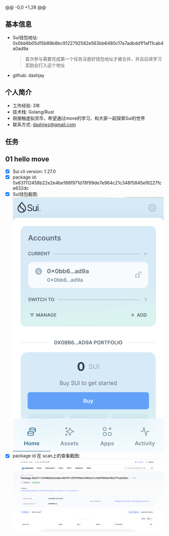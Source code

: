 @@ -0,0 +1,28 @@
## 基本信息

- Sui钱包地址: 0x0bb6b05d15b88b8bc9122792582e563bb6480c17a7adbdd1f1af11cab4a0ad9a 

  > 首次参与需要完成第一个任务注册好钱包地址才被合并，并且后续学习奖励会打入这个地址
- github: dashjay

## 个人简介

- 工作经验: 3年
- 技术栈: Golang/Rust
- 刚接触虚拟货币，希望通过move的学习，和大家一起探索Sui的世界
- 联系方式: dashjwz@gmail.com

## 任务

## 01 hello move

- [x] Sui cli version:  1.27.0
- [x] package id: 0x631112458b22e2e4be186f971d78f99de7e964c21c348f5845ef8227fce632dc 
- [x] Sui钱包截图: ![Sui钱包截图](./images/img_2.png)
- [x] package id 在 scan上的查看截图:![Scan截图](./images/img_1.png)
